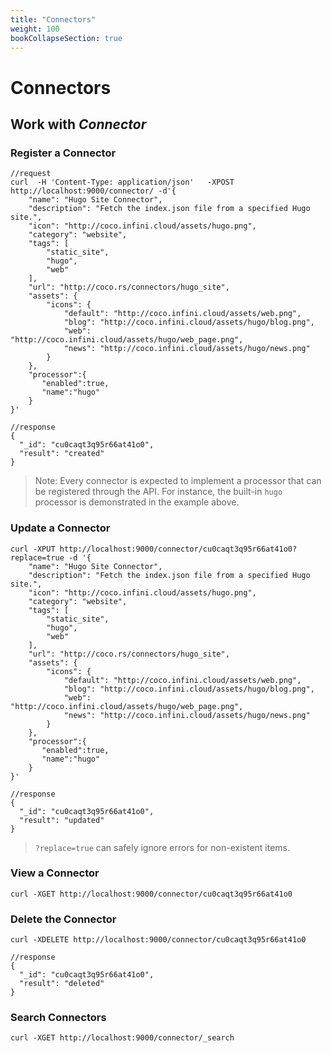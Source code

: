 ```yaml
---
title: "Connectors"
weight: 100
bookCollapseSection: true
---
```


# Connectors

## Work with *Connector*

### Register a Connector

```shell
//request
curl  -H 'Content-Type: application/json'   -XPOST http://localhost:9000/connector/ -d'{
    "name": "Hugo Site Connector",
    "description": "Fetch the index.json file from a specified Hugo site.",
    "icon": "http://coco.infini.cloud/assets/hugo.png",
    "category": "website",
    "tags": [
        "static_site",
        "hugo",
        "web"
    ],
    "url": "http://coco.rs/connectors/hugo_site",
    "assets": {
        "icons": {
            "default": "http://coco.infini.cloud/assets/web.png",
            "blog": "http://coco.infini.cloud/assets/hugo/blog.png",
            "web": "http://coco.infini.cloud/assets/hugo/web_page.png",
            "news": "http://coco.infini.cloud/assets/hugo/news.png"
        }
    },
    "processor":{
       "enabled":true,
       "name":"hugo"
    }
}'

//response
{
  "_id": "cu0caqt3q95r66at41o0",
  "result": "created"
}
```

> Note: Every connector is expected to implement a processor that can be registered through the API. For instance, the built-in `hugo` processor is demonstrated in the example above.

### Update a Connector
```shell
curl -XPUT http://localhost:9000/connector/cu0caqt3q95r66at41o0?replace=true -d '{
    "name": "Hugo Site Connector",
    "description": "Fetch the index.json file from a specified Hugo site.",
    "icon": "http://coco.infini.cloud/assets/hugo.png",
    "category": "website",
    "tags": [
        "static_site",
        "hugo",
        "web"
    ],
    "url": "http://coco.rs/connectors/hugo_site",
    "assets": {
        "icons": {
            "default": "http://coco.infini.cloud/assets/web.png",
            "blog": "http://coco.infini.cloud/assets/hugo/blog.png",
            "web": "http://coco.infini.cloud/assets/hugo/web_page.png",
            "news": "http://coco.infini.cloud/assets/hugo/news.png"
        }
    },
    "processor":{
       "enabled":true,
       "name":"hugo"
    }
}'

//response
{
  "_id": "cu0caqt3q95r66at41o0",
  "result": "updated"
}
```

> `?replace=true` can safely ignore errors for non-existent items.

### View a Connector
```shell
curl -XGET http://localhost:9000/connector/cu0caqt3q95r66at41o0
```

### Delete the Connector
```shell
curl -XDELETE http://localhost:9000/connector/cu0caqt3q95r66at41o0

//response
{
  "_id": "cu0caqt3q95r66at41o0",
  "result": "deleted"
}
```

### Search Connectors
```shell
curl -XGET http://localhost:9000/connector/_search
```
